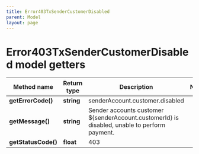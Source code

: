 ```yaml
---
title: Error403TxSenderCustomerDisabled
parent: Model
layout: page
---
```


# Error403TxSenderCustomerDisabled model getters

Method name | Return type | Description | Notes
------------ | ------------- | ------------- | -------------
**getErrorCode()** | **string** | senderAccount.customer.disabled |
**getMessage()** | **string** | Sender accounts customer ${senderAccount.customerId} is disabled, unable to perform payment. |
**getStatusCode()** | **float** | 403 |

